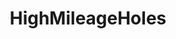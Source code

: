 ---
title: HighMileageHoles
crosslinks:
- Pushing
- sounding
- ConfusedBoners
- Fifthworldgonewild
- HoleSwitching
- asstopussy
---